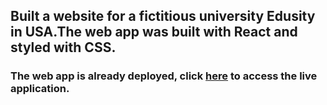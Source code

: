 ## Built a website for a fictitious university **Edusity** in USA.The web app was built with React and styled with CSS. 

### The web app is already deployed, click [here](https://college-sity.netlify.app/) to access the live application.
